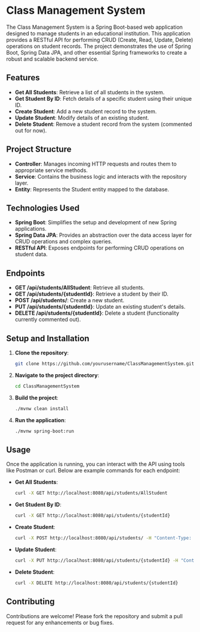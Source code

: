 # Class Management System

The Class Management System is a Spring Boot-based web application designed to manage students in an educational institution. This application provides a RESTful API for performing CRUD (Create, Read, Update, Delete) operations on student records. The project demonstrates the use of Spring Boot, Spring Data JPA, and other essential Spring frameworks to create a robust and scalable backend service.

## Features

- **Get All Students**: Retrieve a list of all students in the system.
- **Get Student By ID**: Fetch details of a specific student using their unique ID.
- **Create Student**: Add a new student record to the system.
- **Update Student**: Modify details of an existing student.
- **Delete Student**: Remove a student record from the system (commented out for now).

## Project Structure

- **Controller**: Manages incoming HTTP requests and routes them to appropriate service methods.
- **Service**: Contains the business logic and interacts with the repository layer.
- **Entity**: Represents the Student entity mapped to the database.

## Technologies Used

- **Spring Boot**: Simplifies the setup and development of new Spring applications.
- **Spring Data JPA**: Provides an abstraction over the data access layer for CRUD operations and complex queries.
- **RESTful API**: Exposes endpoints for performing CRUD operations on student data.

## Endpoints

- **GET /api/students/AllStudent**: Retrieve all students.
- **GET /api/students/{studentId}**: Retrieve a student by their ID.
- **POST /api/students/**: Create a new student.
- **PUT /api/students/{studentId}**: Update an existing student's details.
- **DELETE /api/students/{studentId}**: Delete a student (functionality currently commented out).

## Setup and Installation

1. **Clone the repository**:
   ```bash
   git clone https://github.com/yourusername/ClassManagementSystem.git
   ```
2. **Navigate to the project directory**:
   ```bash
   cd ClassManagementSystem
   ```
3. **Build the project**:
   ```bash
   ./mvnw clean install
   ```
4. **Run the application**:
   ```bash
   ./mvnw spring-boot:run
   ```

## Usage

Once the application is running, you can interact with the API using tools like Postman or curl. Below are example commands for each endpoint:

- **Get All Students**:
  ```bash
  curl -X GET http://localhost:8080/api/students/AllStudent
  ```
- **Get Student By ID**:
  ```bash
  curl -X GET http://localhost:8080/api/students/{studentId}
  ```
- **Create Student**:
  ```bash
  curl -X POST http://localhost:8080/api/students/ -H "Content-Type: application/json" -d '{"name":"John Doe","age":25,"course":"Computer Science"}'
  ```
- **Update Student**:
  ```bash
  curl -X PUT http://localhost:8080/api/students/{studentId} -H "Content-Type: application/json" -d '{"name":"John Doe","age":26,"course":"Mathematics"}'
  ```
- **Delete Student**:
  ```bash
  curl -X DELETE http://localhost:8080/api/students/{studentId}
  ```

## Contributing

Contributions are welcome! Please fork the repository and submit a pull request for any enhancements or bug fixes.
